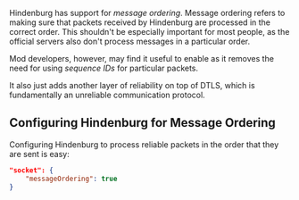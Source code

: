 Hindenburg has support for _message ordering_. Message ordering refers to making sure that packets received by Hindenburg are processed in the correct order. This shouldn't be especially important for most people, as the official servers also don't process messages in a particular order.

Mod developers, however, may find it useful to enable as it removes the need for using _sequence IDs_ for particular packets.

It also just adds another layer of reliability on top of DTLS, which is fundamentally an unreliable communication protocol.

## Configuring Hindenburg for Message Ordering
Configuring Hindenburg to process reliable packets in the order that they are sent is easy:
```json
"socket": {
    "messageOrdering": true
}
```
